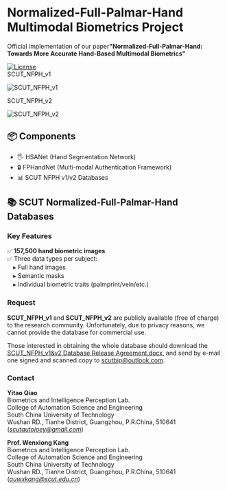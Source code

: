 # Normalized-Full-Palmar-Hand Multimodal Biometrics Project  
Official implementation of our paper ​**"Normalized-Full-Palmar-Hand: Towards More Accurate Hand-Based Multimodal Biometrics"**  

[![License](https://img.shields.io/badge/License-MIT-blue.svg)](https://opensource.org/licenses/MIT)  
SCUT_NFPH_v1

![SCUT_NFPH_v1](https://github.com/user-attachments/assets/178fd9af-4a8e-4e45-afdd-3642dc873a8f)

SCUT_NFPH_v2

![SCUT_NFPH_v2](https://github.com/user-attachments/assets/4296b48c-84f2-4956-8796-4c116e6fdd80)


## 📦 Components
- 🖐️ HSANet (Hand Segmentation Network)
- 🔒 FPHandNet (Multi-modal Authentication Framework)
- 📊 SCUT NFPH v1/v2 Databases

## 📚 SCUT Normalized-Full-Palmar-Hand Databases
### Key Features
✅ ​**157,500 hand biometric images**  
✅ Three data types per subject:  
　▸ Full hand images  
　▸ Semantic masks  
　▸ Individual biometric traits (palmprint/vein/etc.)  

### Request

**SCUT_NFPH_v1** and **SCUT_NFPH_v2** are publicly available (free of charge) to the research community. Unfortunately, due to privacy reasons, we cannot provide the database for commercial use.

Those interested in obtaining the whole database should download the [SCUT_NFPH_v1&v2 Database Release Agreement.docx](./SCUT_NFPH_v1%26v2%20Database%20Release%20Agreement.docx), and send by e-mail one signed and scanned copy to scutbip@outlook.com.



### Contact

**Yitao Qiao**  
Biometrics and Intelligence Perception Lab.  
College of Automation Science and Engineering  
South China University of Technology  
Wushan RD., Tianhe District, Guangzhou, P.R.China, 510641  
(*scutautojoey@gmail.com*)

**Prof. Wenxiong Kang**  
Biometrics and Intelligence Perception Lab.  
College of Automation Science and Engineering  
South China University of Technology  
Wushan RD., Tianhe District, Guangzhou, P.R.China, 510641  
(*auwxkang@scut.edu.cn*)

